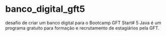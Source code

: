 # banco_digital_gft5
desafio de criar um banco digital para o Bootcamp GFT Start# 5 Java é um programa gratuito para formação e recrutamento de estagiários pela GFT.
